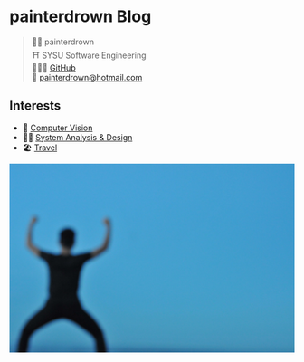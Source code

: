# painterdrown Blog

> 🤴🏻 painterdrown<br/>
> ⛩ SYSU Software Engineering<br/>
> 👨🏻‍💻 [GitHub](https://github.com/painterdrown)<br/>
> 💌 [painterdrown@hotmail.com](mailto:painterdrown@hotmail.com)

## Interests

+ 👀 [Computer Vision](https://painterdrown.github.io/cv)
+ 🤵🏻 [System Analysis & Design](https://painterdrown.github.io/saad)
+ 🏖 [Travel](https://painterdrown.github.io/travel)

![](images/me.jpg)
